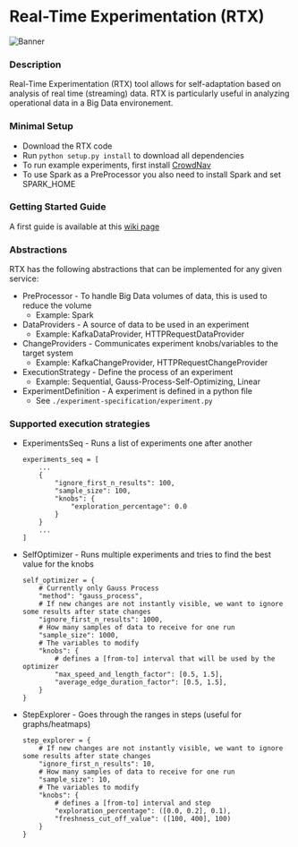 # Real-Time Experimentation (RTX)

![Banner](https://raw.githubusercontent.com/Starofall/RTX/master/banner.PNG)


### Description
Real-Time Experimentation (RTX) tool allows for self-adaptation based on analysis of real time (streaming) data.
RTX is particularly useful in analyzing operational data in a Big Data environement.


### Minimal Setup
* Download the RTX code
* Run `python setup.py install` to download all dependencies
* To run example experiments, first install [CrowdNav](https://github.com/Starofall/CrowdNav)
* To use Spark as a PreProcessor you also need to install Spark and set SPARK_HOME

### Getting Started Guide
A first guide is available at this [wiki page](https://github.com/Starofall/RTX/wiki/RTX-&-CrowdNav-Getting-Started-Guide)

### Abstractions

RTX has the following abstractions that can be implemented for any given service:
* PreProcessor - To handle Big Data volumes of data, this is used to reduce the volume
    * Example: Spark
* DataProviders - A source of data to be used in an experiment
    * Example: KafkaDataProvider, HTTPRequestDataProvider
* ChangeProviders - Communicates experiment knobs/variables to the target system
    * Example: KafkaChangeProvider, HTTPRequestChangeProvider
* ExecutionStrategy - Define the process of an experiment
    * Example: Sequential, Gauss-Process-Self-Optimizing, Linear
* ExperimentDefinition - A experiment is defined in a python file
    * See `./experiment-specification/experiment.py`

### Supported execution strategies

* ExperimentsSeq - Runs a list of experiments one after another
    ```
    experiments_seq = [
        ...
        {
            "ignore_first_n_results": 100,
            "sample_size": 100,
            "knobs": {
                "exploration_percentage": 0.0
            }
        }
        ...
    ]
    ```


* SelfOptimizer - Runs multiple experiments and tries to find the best value for the knobs
    ```
    self_optimizer = {
        # Currently only Gauss Process
        "method": "gauss_process",
        # If new changes are not instantly visible, we want to ignore some results after state changes
        "ignore_first_n_results": 1000,
        # How many samples of data to receive for one run
        "sample_size": 1000,
        # The variables to modify
        "knobs": {
            # defines a [from-to] interval that will be used by the optimizer
            "max_speed_and_length_factor": [0.5, 1.5],
            "average_edge_duration_factor": [0.5, 1.5],
        }
    }
    ```

* StepExplorer - Goes through the ranges in steps (useful for graphs/heatmaps)
    ```
    step_explorer = {
        # If new changes are not instantly visible, we want to ignore some results after state changes
        "ignore_first_n_results": 10,
        # How many samples of data to receive for one run
        "sample_size": 10,
        # The variables to modify
        "knobs": {
            # defines a [from-to] interval and step
            "exploration_percentage": ([0.0, 0.2], 0.1),
            "freshness_cut_off_value": ([100, 400], 100)
        }
    }
    ```
